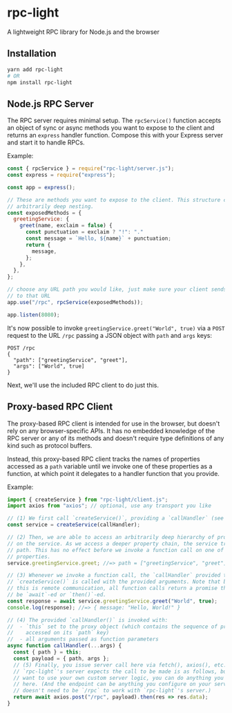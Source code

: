 # rpc-light
A lightweight RPC library for Node.js and the browser

## Installation

``` sh
yarn add rpc-light
# OR
npm install rpc-light
```

## Node.js RPC Server

The RPC server requires minimal setup. The `rpcService()` function accepts an
object of sync or async methods you want to expose to the client and returns an
`express` handler function. Compose this with your Express server and start it
to handle RPCs.

Example:

``` js
const { rpcService } = require("rpc-light/server.js");
const express = require("express");

const app = express();

// These are methods you want to expose to the client. This structure can have
// arbitrarily deep nesting.
const exposedMethods = {
  greetingService: {
    greet(name, exclaim = false) {
      const punctuation = exclaim ? "!": "."
      const message = `Hello, ${name}` + punctuation;
      return {
        message,
      };
    },
  },
};

// choose any URL path you would like, just make sure your client sends requests
// to that URL
app.use("/rpc", rpcService(exposedMethods));

app.listen(8080);
```

It's now possible to invoke `greetingService.greet("World", true)` via a `POST`
request to the URL `/rpc` passing a JSON object with `path` and `args` keys:

```
POST /rpc
{
  "path": ["greetingService", "greet"],
  "args": ["World", true]
}
```

Next, we'll use the included RPC client to do just this.


## Proxy-based RPC Client

The proxy-based RPC client is intended for use in the browser, but doesn't rely
on any browser-specific APIs. It has no embedded knowledge of the RPC server or
any of its methods and doesn't require type definitions of any kind such as
protocol buffers.

Instead, this proxy-based RPC client tracks the names of properties accessed as
a `path` variable until we invoke one of these properties as a function, at
which point it delegates to a handler function that you provide.

Example:

``` js
import { createService } from "rpc-light/client.js";
import axios from "axios"; // optional, use any transport you like

// (1) We first call `createService()`, providing a `callHandler` (see below).
const service = createService(callHandler);

// (2) Then, we are able to access an arbitrarily deep hierarchy of properties
// on the service. As we access a deeper property chain, the service tracks this
// path. This has no effect before we invoke a function call on one of these
// properties.
service.greetingService.greet; //=> path = ["greetingService", "greet"]

// (3) Whenever we invoke a function call, the `callHandler` provided to
// `createService()` is called with the provided arguments. Note that because
// this is remote communication, all function calls return a promise that must
// be `await`-ed or `then()`-ed.
const response = await service.greetingService.greet("World", true);
console.log(response); //=> { message: "Hello, World!" }

// (4) The provided `callHandler()` is invoked with:
//  - `this` set to the proxy object (which contains the sequence of properties
//    accessed on its `path` key)
//  - all arguments passed as function parameters
async function callHandler(...args) {
  const { path } = this;
  const payload = { path, args };
  // (5) Finally, you issue server call here via fetch(), axios(), etc. The way
  // `rpc-light`'s server expects the call to be made is as follows, but if you
  // want to use your own custom server logic, you can do anything you want
  // here. (And the endpoint can be anything you configure on your server, it
  // doesn't need to be `/rpc` to work with `rpc-light`'s server.)
  return await axios.post("/rpc", payload).then(res => res.data);
}
```

